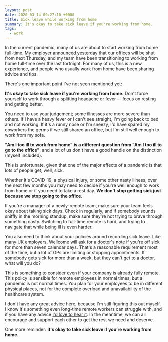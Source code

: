 ```yaml
---
layout: post
date: 2020-03-14 09:27:10 +0000
title: Sick leave while working from home
summary: It's okay to take sick leave if you're working from home.
tags:
  - work
---
```


In the current pandemic, many of us are about to start working from home full-time.
My employer [announced yesterday] that our offices will be shut from next Thursday, and my team have been transitioning to working from home full-time over the last fortnight.
For many of us, this is a new experience, and people who usually work from home have been sharing advice and tips.

[announced yesterday]: https://wellcome.ac.uk/news/wellcome-trust-and-wellcome-collection-planned-building-closure

There's one important point I've not seen mentioned yet:

**It's okay to take sick leave if you’re working from home.**
Don't force yourself to work through a splitting headache or fever -- focus on resting and getting better.

You need to use your judgement; some illnesses are more severe than others.
If I have a heavy fever or I can't see straight, I'm going back to bed and not working.
If it's a runny nose or I'm sneezy, I'd have spared my coworkers the germs if we still shared an office, but I'm still well enough to work from my sofa.

**"Am I too ill to work from home" is a different question from "Am I too ill to go to the office"**, and a lot of us don't have a good handle on the distinction (myself included).

This is unfortunate, given that one of the major effects of a pandemic is that lots of people get, well, sick.

Whether it's COVID-19, a physical injury, or some other nasty illness, over the next few months you may need to decide if you're well enough to work from home or if you need to take a rest day.
**We don't stop getting sick just because we stop going to the office.**

If you're a manager of a newly-remote team, make sure your team feels okay about taking sick days.
Check in regularly, and if somebody sounds sniffly in the morning standup, make sure they're not trying to brave through something nasty.
Switching to full-time remote is hard, and trying to navigate that while being ill is even harder.

You also need to think about your policies around recording sick leave.
Like many UK employers, Wellcome will ask for [a doctor's note] if you're off sick for more than seven calendar days.
That's a reasonable requirement most of the time, but a lot of GPs are limiting or stopping appointments.
If somebody gets sick for more than a week, but they can't get to a doctor, what will you do?

[a doctor's note]: https://www.gov.uk/government/collections/fit-note

This is something to consider even if your company is already fully remote.
This policy is sensible for remote employees in normal times, but a pandemic is not normal times.
You plan for your employees to be in different physical places, not for the complete overload and unavailability of the healthcare system.

I don't have any great advice here, because I'm still figuring this out myself.
I know it's something even long-time remote workers can struggle with, and if you have any advice [I'd love to hear it](https://twitter.com/alexwlchan).
In the meantime, we can all encourage and support each other to get the rest we need and deserve.

One more reminder: **it's okay to take sick leave if you’re working from home.**
